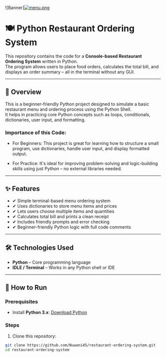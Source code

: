 ![Banner][![menu.png](https://i.postimg.cc/xTch2MGp/menu.png)](https://postimg.cc/4mRBvKSp)

# 🍽️ Python Restaurant Ordering System

This repository contains the code for a **Console-based Restaurant Ordering System** written in Python.  
The program allows users to place food orders, calculates the total bill, and displays an order summary – all in the terminal without any GUI.

---

## 📌 Overview

This is a beginner-friendly Python project designed to simulate a basic restaurant menu and ordering process using the Python Shell.  
It helps in practicing core Python concepts such as loops, conditionals, dictionaries, user input, and formatting.

### Importance of this Code:

- For Beginners:
  This project is great for learning how to structure a small program, use dictionaries, handle user input, and display formatted output.
  
- For Practice:
  It's ideal for improving problem-solving and logic-building skills using just Python – no external libraries needed.

---

## ✨ Features

- ✔ Simple terminal-based menu ordering system  
- ✔ Uses dictionaries to store menu items and prices  
- ✔ Lets users choose multiple items and quantities  
- ✔ Calculates total bill and prints a clean receipt  
- ✔ Includes friendly prompts and error checking  
- ✔ Beginner-friendly Python logic with full code comments

---

## 🛠️ Technologies Used

- **Python** – Core programming language  
- **IDLE / Terminal** – Works in any Python shell or IDE  

---

## 🔧 How to Run

### Prerequisites

- Install **Python 3.x**: [Download Python](https://www.python.org/downloads/)

### Steps

1. Clone this repository:
```bash
git clone https://github.com/Nuwani45/restaurant-ordering-system.git
cd restaurant-ordering-system
